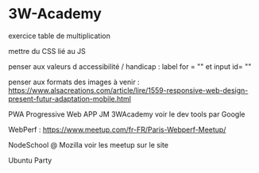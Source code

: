 # 3W-Academy

exercice table de multiplication

mettre du CSS lié au JS

penser aux valeurs d accessibilité / handicap : label for = ""   et input id= ""

penser aux formats des images à venir : https://www.alsacreations.com/article/lire/1559-responsive-web-design-present-futur-adaptation-mobile.html

PWA Progressive Web APP JM 3WAcademy
voir le dev tools par Google

WebPerf : https://www.meetup.com/fr-FR/Paris-Webperf-Meetup/

NodeSchool @ Mozilla voir les meetup sur le site

Ubuntu Party

